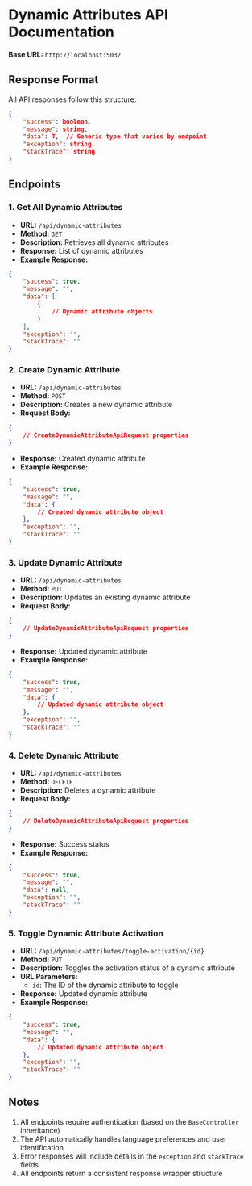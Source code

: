 # Dynamic Attributes API Documentation

**Base URL:** `http://localhost:5032`

## Response Format
All API responses follow this structure:
```json
{
    "success": boolean,
    "message": string,
    "data": T,  // Generic type that varies by endpoint
    "exception": string,
    "stackTrace": string
}
```

## Endpoints

### 1. Get All Dynamic Attributes
- **URL:** `/api/dynamic-attributes`
- **Method:** `GET`
- **Description:** Retrieves all dynamic attributes
- **Response:** List of dynamic attributes
- **Example Response:**
```json
{
    "success": true,
    "message": "",
    "data": [
        {
            // Dynamic attribute objects
        }
    ],
    "exception": "",
    "stackTrace": ""
}
```

### 2. Create Dynamic Attribute
- **URL:** `/api/dynamic-attributes`
- **Method:** `POST`
- **Description:** Creates a new dynamic attribute
- **Request Body:**
```json
{
    // CreateDynamicAttributeApiRequest properties
}
```
- **Response:** Created dynamic attribute
- **Example Response:**
```json
{
    "success": true,
    "message": "",
    "data": {
        // Created dynamic attribute object
    },
    "exception": "",
    "stackTrace": ""
}
```

### 3. Update Dynamic Attribute
- **URL:** `/api/dynamic-attributes`
- **Method:** `PUT`
- **Description:** Updates an existing dynamic attribute
- **Request Body:**
```json
{
    // UpdateDynamicAttributeApiRequest properties
}
```
- **Response:** Updated dynamic attribute
- **Example Response:**
```json
{
    "success": true,
    "message": "",
    "data": {
        // Updated dynamic attribute object
    },
    "exception": "",
    "stackTrace": ""
}
```

### 4. Delete Dynamic Attribute
- **URL:** `/api/dynamic-attributes`
- **Method:** `DELETE`
- **Description:** Deletes a dynamic attribute
- **Request Body:**
```json
{
    // DeleteDynamicAttributeApiRequest properties
}
```
- **Response:** Success status
- **Example Response:**
```json
{
    "success": true,
    "message": "",
    "data": null,
    "exception": "",
    "stackTrace": ""
}
```

### 5. Toggle Dynamic Attribute Activation
- **URL:** `/api/dynamic-attributes/toggle-activation/{id}`
- **Method:** `PUT`
- **Description:** Toggles the activation status of a dynamic attribute
- **URL Parameters:**
  - `id`: The ID of the dynamic attribute to toggle
- **Response:** Updated dynamic attribute
- **Example Response:**
```json
{
    "success": true,
    "message": "",
    "data": {
        // Updated dynamic attribute object
    },
    "exception": "",
    "stackTrace": ""
}
```

## Notes
1. All endpoints require authentication (based on the `BaseController` inheritance)
2. The API automatically handles language preferences and user identification
3. Error responses will include details in the `exception` and `stackTrace` fields
4. All endpoints return a consistent response wrapper structure 